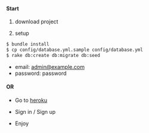 #### Start

1. download project

2. setup
```sh
$ bundle install
$ cp config/database.yml.sample config/database.yml
$ rake db:create db:migrate db:seed
```

- email: admin@example.com
- password: password

#### OR

- Go to [heroku](https://salty-falls-29316.herokuapp.com/)

- Sign in / Sign up

- Enjoy
